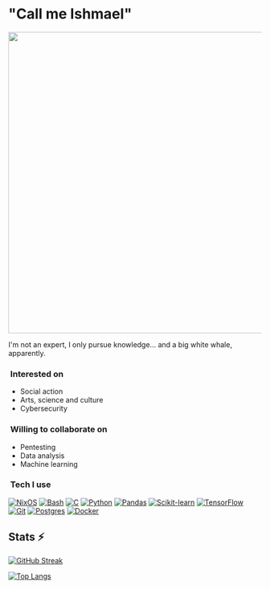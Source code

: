 # "Call me Ishmael"
<p align="center"><img src="https://i.imgur.com/NbxQ8MY.png" width=600px></p>

I'm not an expert,
I only pursue knowledge...
and a big white whale, apparently.

### &nbsp;Interested on
- Social action
- Arts, science and culture
- Cybersecurity

### &nbsp;Willing to collaborate on
- Pentesting 
- Data analysis
- Machine learning

### &nbsp;Tech I use
[![NixOS](https://img.shields.io/badge/NixOS-5277C3?logo=nixos&logoColor=fff)](#)
[![Bash](https://img.shields.io/badge/Bash-4EAA25?logo=gnubash&logoColor=fff)](#)
[![C](https://img.shields.io/badge/C-00599C?logo=c&logoColor=white)](#)
[![Python](https://img.shields.io/badge/Python-3776AB?logo=python&logoColor=fff)](#)
[![Pandas](https://img.shields.io/badge/Pandas-150458?logo=pandas&logoColor=fff)](#)
[![Scikit-learn](https://img.shields.io/badge/-scikit--learn-%23F7931E?logo=scikit-learn&logoColor=white)](#)
[![TensorFlow](https://img.shields.io/badge/TensorFlow-ff8f00?logo=tensorflow&logoColor=white)](#)
[![Git](https://img.shields.io/badge/Git-F05032?logo=git&logoColor=fff)](#)
[![Postgres](https://img.shields.io/badge/Postgres-%23316192.svg?logo=postgresql&logoColor=white)](#)
[![Docker](https://img.shields.io/badge/Docker-2496ED?logo=docker&logoColor=fff)](#)

## Stats ⚡

[![GitHub Streak](http://github-readme-streak-stats.herokuapp.com?user=flvr-soda&theme=midnight-purple&background=1111&exclude_days=Sun%2CSat)](https://git.io/streak-stats)

[![Top Langs](https://github-readme-stats.vercel.app/api/top-langs/?username=flvr-soda&layout=compact&theme=aura)](https://github.com/anuraghazra/github-readme-stats)
